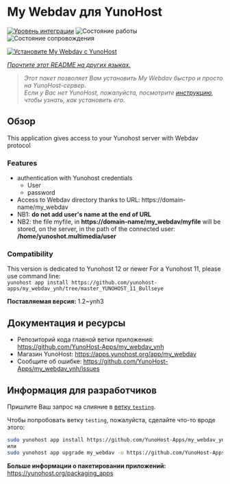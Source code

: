 <!--
Важно: этот README был автоматически сгенерирован <https://github.com/YunoHost/apps/tree/master/tools/readme_generator>
Он НЕ ДОЛЖЕН редактироваться вручную.
-->

# My Webdav для YunoHost

[![Уровень интеграции](https://apps.yunohost.org/badge/integration/my_webdav)](https://ci-apps.yunohost.org/ci/apps/my_webdav/)
![Состояние работы](https://apps.yunohost.org/badge/state/my_webdav)
![Состояние сопровождения](https://apps.yunohost.org/badge/maintained/my_webdav)

[![Установите My Webdav с YunoHost](https://install-app.yunohost.org/install-with-yunohost.svg)](https://install-app.yunohost.org/?app=my_webdav)

*[Прочтите этот README на других языках.](./ALL_README.md)*

> *Этот пакет позволяет Вам установить My Webdav быстро и просто на YunoHost-сервер.*  
> *Если у Вас нет YunoHost, пожалуйста, посмотрите [инструкцию](https://yunohost.org/install), чтобы узнать, как установить его.*

## Обзор

This application gives access to your Yunohost server with Webdav protocol

### Features

* authentication with Yunohost credentials
	* User
	* password
* Access to Webdav directory thanks to  URL: https://domain-name/my_webdav
* NB1: **do not add user's name at the end of URL**
* NB2: the file myfile, in  **https://domain-name/my_webdav/myfile**
will be stored, on the server, in the path of the connected user: **/home/yunoshot.multimedia/user**

### Compatibility
This version is dedicated to Yunohost 12 or newer
For a Yunohost 11, please use command line:  
`yunohost app install https://github.com/yunohost-apps/my_webdav_ynh/tree/master_YUNOHOST_11_Bullseye`



**Поставляемая версия:** 1.2~ynh3
## Документация и ресурсы

- Репозиторий кода главной ветки приложения: <https://github.com/YunoHost-Apps/my_webdav_ynh>
- Магазин YunoHost: <https://apps.yunohost.org/app/my_webdav>
- Сообщите об ошибке: <https://github.com/YunoHost-Apps/my_webdav_ynh/issues>

## Информация для разработчиков

Пришлите Ваш запрос на слияние в [ветку `testing`](https://github.com/YunoHost-Apps/my_webdav_ynh/tree/testing).

Чтобы попробовать ветку `testing`, пожалуйста, сделайте что-то вроде этого:

```bash
sudo yunohost app install https://github.com/YunoHost-Apps/my_webdav_ynh/tree/testing --debug
или
sudo yunohost app upgrade my_webdav -u https://github.com/YunoHost-Apps/my_webdav_ynh/tree/testing --debug
```

**Больше информации о пакетировании приложений:** <https://yunohost.org/packaging_apps>
